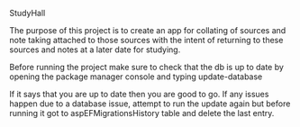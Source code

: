 StudyHall

The purpose of this project is to create an app for collating of sources and note taking attached to those sources with the intent of returning to these sources and notes at a later date for studying.

Before running the project make sure to check that the db is up to date by opening the package manager console and typing
update-database

If it says that you are up to date then you are good to go. If any issues happen due to a database issue, attempt to run the update again but before running it got to aspEFMigrationsHistory table and delete the last entry.
